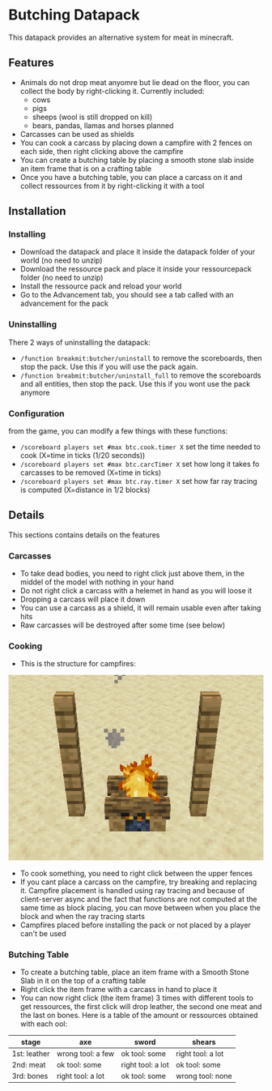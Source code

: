# Butching Datapack

This datapack provides an alternative system for meat in minecraft.

## Features

* Animals do not drop meat anyomre but lie dead on the floor, you can collect the body by right-clicking it. Currently included:
   * cows
   * pigs
   * sheeps (wool is still dropped on kill)
   * bears, pandas, llamas and horses planned
* Carcasses can be used as shields
* You can cook a carcass by placing down a campfire with 2 fences on each side, then right clicking above the campfire
* You can create a butching table by placing a smooth stone slab inside an item frame that is on a crafting table
* Once you have a butching table, you can place a carcass on it and collect ressources from it by right-clicking it with a tool

## Installation
### Installing
* Download the datapack and place it inside the datapack folder of your world (no need to unzip)
* Download the ressource pack and place it inside your ressourcepack folder (no need to unzip)
* Install the ressource pack and reload your world
* Go to the Advancement tab, you should see a tab called <Installed Datapacks> with an advancement for the pack
### Uninstalling
There 2 ways of uninstalling the datapack:
* ```/function breakmit:butcher/uninstall``` to remove the scoreboards, then stop the pack. Use this if you will use the pack again.
* ```/function breabmit:butcher/uninstall_full``` to remove the scoreboards and all entities, then stop the pack. Use this if you wont use the pack anymore
### Configuration
from the game, you can modify a few things with these functions:
* `/scoreboard players set #max btc.cook.timer X` set the time needed to cook (X=time in ticks (1/20 seconds))
* `/scoreboard players set #max btc.carcTimer X` set how long it takes fo carcasses to be removed (X=time in ticks)
* `/scoreboard players set #max btc.ray.timer X` set how far ray tracing is computed (X=distance in 1/2 blocks)

## Details
This sections contains details on the features
### Carcasses
 * To take dead bodies, you need to right click just above them, in the middel of the model with nothing in your hand
 * Do not right click a carcass with a helemet in hand as you will loose it
 * Dropping a carcass will place it down
 * You can use a carcass as a shield, it will remain usable even after taking hits
 * Raw carcasses will be destroyed after some time (see below)
### Cooking
* This is the structure for campfires:

![](https://github.com/Breakmit/Datapacks/blob/master/Butching/examples/campfire.png)

* To cook something, you need to right click between the upper fences
* If you cant place a carcass on the campfire, try breaking and replacing it. Campfire placement is handled using ray tracing and because of client-server async and the fact that functions are not computed at the same time as block placing, you can move between when you place the block and when the ray tracing starts
* Campfires placed before installing the pack or not placed by a player can't be used
### Butching Table
* To create a butching table, place an item frame with a Smooth Stone Slab in it on the top of a crafting table
* Right click the item frame with a carcass in hand to place it
* You can now right click (the item frame) 3 times with different tools to get ressources, the first click will drop leather, the second one meat and the last on bones. Here is a table of the amount or ressources obtained with each ool:

stage|axe|sword|shears
--|---|-----|----- 
1st: leather|wrong tool: a few|ok tool: some|right tool: a lot
2nd: meat|ok tool: some|right tool: a lot|ok tool: some
3rd: bones|right tool: a lot|ok tool: some|wrong tool: none
